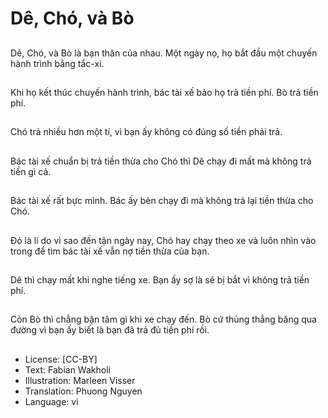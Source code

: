 # Dê, Chó, và Bò

##
Dê, Chó, và Bò là bạn thân của nhau. Một ngày nọ, họ bắt đầu một chuyến hành trình bằng tắc-xi.

##
Khi họ kết thúc chuyến hành trình, bác tài xế bảo họ trả tiền phí. Bò trả tiền phí.

##
Chó trả nhiều hơn một tí, vì bạn ấy không có đúng số tiền phải trả.

##
Bác tài xế chuẩn bị trả tiền thừa cho Chó thì Dê chạy đi mất mà không trả tiền gì cả.

##
Bác tài xế rất bực mình. Bác ấy bèn chạy đi mà không trả lại tiền thừa cho Chó.

##
Đó là lí do vì sao đến tận ngày nay, Chó hay chạy theo xe và luôn nhìn vào trong để tìm bác tài xế vẫn nợ tiền thừa của bạn.

##
Dê thì chạy mất khi nghe tiếng xe. Bạn ấy sợ là sẽ bị bắt vì không trả tiền phí.

##
Còn Bò thì chẳng bận tâm gì khi xe chạy đến. Bò cứ thủng thẳng băng qua đường vì bạn ấy biết là bạn đã trả đủ tiền phí rồi.

##
* License: [CC-BY]
* Text: Fabian Wakholi
* Illustration: Marleen Visser
* Translation: Phuong Nguyen
* Language: vi
